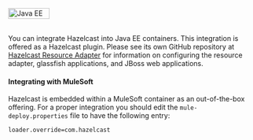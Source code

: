 


<img src="../images/Plugin_New.png" alt="Java EE Plugin" height="22" width="84">
<br></br>



You can integrate Hazelcast into Java EE containers. This integration is offered as a Hazelcast plugin. Please see its own GitHub repository at <a href="https://github.com/hazelcast/hazelcast-ra" target="_blank">Hazelcast Resource Adapter</a> for information on configuring the resource adapter, glassfish applications, and JBoss web applications.

#### Integrating with MuleSoft

Hazelcast is embedded within a MuleSoft container as an out-of-the-box offering. For a proper integration you should edit the `mule-deploy.properties` file to have the following entry:

```
loader.override=com.hazelcast
```